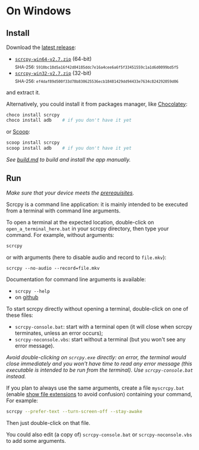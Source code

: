 # On Windows

## Install

Download the [latest release]:

 - [`scrcpy-win64-v2.7.zip`][direct-win64] (64-bit)  
   <sub>SHA-256: `5910bc18d5a16f42d84185ddc7e16a4cee6a6f5f33451559c1a1d6d0099bd5f5`</sub>
 - [`scrcpy-win32-v2.7.zip`][direct-win32] (32-bit)  
   <sub>SHA-256: `ef4daf89d500f33d78b830625536ecb18481429dd94433e7634c824292059d06`</sub>

[latest release]: https://github.com/Genymobile/scrcpy/releases/latest
[direct-win64]: https://github.com/Genymobile/scrcpy/releases/download/v2.7/scrcpy-win64-v2.7.zip
[direct-win32]: https://github.com/Genymobile/scrcpy/releases/download/v2.7/scrcpy-win32-v2.7.zip

and extract it.

Alternatively, you could install it from packages manager, like [Chocolatey]:

```bash
choco install scrcpy
choco install adb    # if you don't have it yet
```

or [Scoop]:


```bash
scoop install scrcpy
scoop install adb    # if you don't have it yet
```

[Winget]: https://github.com/microsoft/winget-cli
[Chocolatey]: https://chocolatey.org/
[Scoop]: https://scoop.sh

_See [build.md](build.md) to build and install the app manually._


## Run

_Make sure that your device meets the [prerequisites](/README.md#prerequisites)._

Scrcpy is a command line application: it is mainly intended to be executed from
a terminal with command line arguments.

To open a terminal at the expected location, double-click on
`open_a_terminal_here.bat` in your scrcpy directory, then type your command. For
example, without arguments:

```bash
scrcpy
```

or with arguments (here to disable audio and record to `file.mkv`):

```
scrcpy --no-audio --record=file.mkv
```

Documentation for command line arguments is available:
 - `scrcpy --help`
 - on [github](/README.md)

To start scrcpy directly without opening a terminal, double-click on one of
these files:
 - `scrcpy-console.bat`: start with a terminal open (it will close when scrcpy
   terminates, unless an error occurs);
 - `scrcpy-noconsole.vbs`: start without a terminal (but you won't see any error
   message).

_Avoid double-clicking on `scrcpy.exe` directly: on error, the terminal would
close immediately and you won't have time to read any error message (this
executable is intended to be run from the terminal). Use `scrcpy-console.bat`
instead._

If you plan to always use the same arguments, create a file `myscrcpy.bat`
(enable [show file extensions] to avoid confusion) containing your command, For
example:

```bash
scrcpy --prefer-text --turn-screen-off --stay-awake
```

[show file extensions]: https://www.howtogeek.com/205086/beginner-how-to-make-windows-show-file-extensions/

Then just double-click on that file.

You could also edit (a copy of) `scrcpy-console.bat` or `scrcpy-noconsole.vbs`
to add some arguments.
